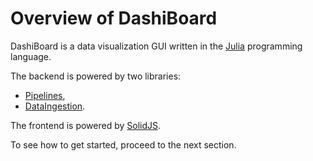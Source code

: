 # Overview of DashiBoard

DashiBoard is a data visualization GUI written in the [Julia](https://julialang.org/) programming language.

The backend is powered by two libraries:

- [Pipelines](@ref),
- [DataIngestion](@ref).

The frontend is powered by [SolidJS](https://www.solidjs.com/).

To see how to get started, proceed to the next section.
